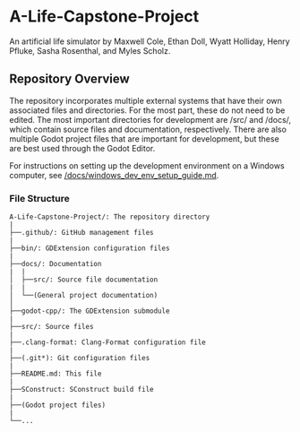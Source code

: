 # A-Life-Capstone-Project
An artificial life simulator by Maxwell Cole, Ethan Doll, Wyatt Holliday, Henry Pfluke, Sasha Rosenthal, and Myles Scholz.

## Repository Overview
The repository incorporates multiple external systems that have their own associated files and directories. For the most part, these do not need to be edited. The most important directories for development are /src/ and /docs/, which contain source files and documentation, respectively. There are also multiple Godot project files that are important for development, but these are best used through the Godot Editor.

For instructions on setting up the development environment on a Windows computer, see [/docs/windows_dev_env_setup_guide.md](/docs/windows_dev_env_setup_guide.md).

### File Structure
```
A-Life-Capstone-Project/: The repository directory
|
├──.github/: GitHub management files
|
├──bin/: GDExtension configuration files
|
├──docs/: Documentation
|  |
│  ├──src/: Source file documentation
|  |
│  └──(General project documentation)
│
├──godot-cpp/: The GDExtension submodule
|
├──src/: Source files
|
├──.clang-format: Clang-Format configuration file
|
├──(.git*): Git configuration files
|
├──README.md: This file
|
├──SConstruct: SConstruct build file
|
├──(Godot project files)
|
└──...
```